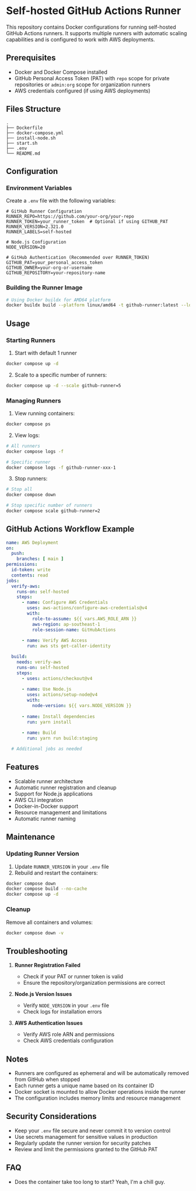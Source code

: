 # Self-hosted GitHub Actions Runner

This repository contains Docker configurations for running self-hosted GitHub Actions runners. It supports multiple runners with automatic scaling capabilities and is configured to work with AWS deployments.

## Prerequisites

- Docker and Docker Compose installed
- GitHub Personal Access Token (PAT) with `repo` scope for private repositories or `admin:org` scope for organization runners
- AWS credentials configured (if using AWS deployments)

## Files Structure

```
.
├── Dockerfile
├── docker-compose.yml
├── install-node.sh
├── start.sh
├── .env
└── README.md
```

## Configuration

### Environment Variables

Create a `.env` file with the following variables:

```env
# GitHub Runner Configuration
RUNNER_REPO=https://github.com/your-org/your-repo
RUNNER_TOKEN=your_runner_token  # Optional if using GITHUB_PAT
RUNNER_VERSION=2.321.0
RUNNER_LABELS=self-hosted

# Node.js Configuration
NODE_VERSION=20

# GitHub Authentication (Recommended over RUNNER_TOKEN)
GITHUB_PAT=your_personal_access_token
GITHUB_OWNER=your-org-or-username
GITHUB_REPOSITORY=your-repository-name
```

### Building the Runner Image

```bash
# Using Docker buildx for AMD64 platform
docker buildx build --platform linux/amd64 -t github-runner:latest --load .
```

## Usage

### Starting Runners

1. Start with default 1 runner
```bash
docker compose up -d
```

2. Scale to a specific number of runners:
```bash
docker compose up -d --scale github-runner=5
```

### Managing Runners

1. View running containers:
```bash
docker compose ps
```

2. View logs:
```bash
# All runners
docker compose logs -f

# Specific runner
docker compose logs -f github-runner-xxx-1
```

3. Stop runners:
```bash
# Stop all
docker compose down

# Stop specific number of runners
docker compose scale github-runner=2
```

## GitHub Actions Workflow Example

```yaml
name: AWS Deployment
on:
  push:
    branches: [ main ]
permissions:
  id-token: write
  contents: read
jobs:
  verify-aws:
    runs-on: self-hosted
    steps:
      - name: Configure AWS Credentials
        uses: aws-actions/configure-aws-credentials@v4
        with:
          role-to-assume: ${{ vars.AWS_ROLE_ARN }}
          aws-region: ap-southeast-1
          role-session-name: GitHubActions
      
      - name: Verify AWS Access
        run: aws sts get-caller-identity

  build:
    needs: verify-aws
    runs-on: self-hosted
    steps:
      - uses: actions/checkout@v4
      
      - name: Use Node.js
        uses: actions/setup-node@v4
        with:
          node-version: ${{ vars.NODE_VERSION }}
          
      - name: Install dependencies
        run: yarn install
        
      - name: Build
        run: yarn run build:staging

  # Additional jobs as needed
```

## Features

- Scalable runner architecture
- Automatic runner registration and cleanup
- Support for Node.js applications
- AWS CLI integration
- Docker-in-Docker support
- Resource management and limitations
- Automatic runner naming

## Maintenance

### Updating Runner Version

1. Update `RUNNER_VERSION` in your `.env` file
2. Rebuild and restart the containers:
```bash
docker compose down
docker compose build --no-cache
docker compose up -d
```

### Cleanup

Remove all containers and volumes:
```bash
docker compose down -v
```

## Troubleshooting

1. **Runner Registration Failed**
    - Check if your PAT or runner token is valid
    - Ensure the repository/organization permissions are correct

2. **Node.js Version Issues**
    - Verify `NODE_VERSION` in your `.env` file
    - Check logs for installation errors

3. **AWS Authentication Issues**
    - Verify AWS role ARN and permissions
    - Check AWS credentials configuration

## Notes

- Runners are configured as ephemeral and will be automatically removed from GitHub when stopped
- Each runner gets a unique name based on its container ID
- Docker socket is mounted to allow Docker operations inside the runner
- The configuration includes memory limits and resource management

## Security Considerations

- Keep your `.env` file secure and never commit it to version control
- Use secrets management for sensitive values in production
- Regularly update the runner version for security patches
- Review and limit the permissions granted to the GitHub PAT

## FAQ
- Does the container take too long to start? 
Yeah, I'm a chill guy.